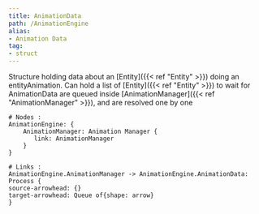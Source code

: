 ```yaml
---
title: AnimationData
path: /AnimationEngine
alias: 
- Animation Data
tag: 
- struct
---
```

Structure holding data about an [Entity]({{< ref "Entity" >}}) doing an entityAnimation.
Can hold a list of [Entity]({{< ref "Entity" >}}) to wait for
AnimationData are queued inside [AnimationManager]({{< ref "AnimationManager" >}}), and are resolved one by one
```d2
# Nodes :
AnimationEngine: {
    AnimationManager: Animation Manager {
       link: AnimationManager
    }
}

# Links :
AnimationEngine.AnimationManager -> AnimationEngine.AnimationData: Process {
source-arrowhead: {}
target-arrowhead: Queue of{shape: arrow}
}

```